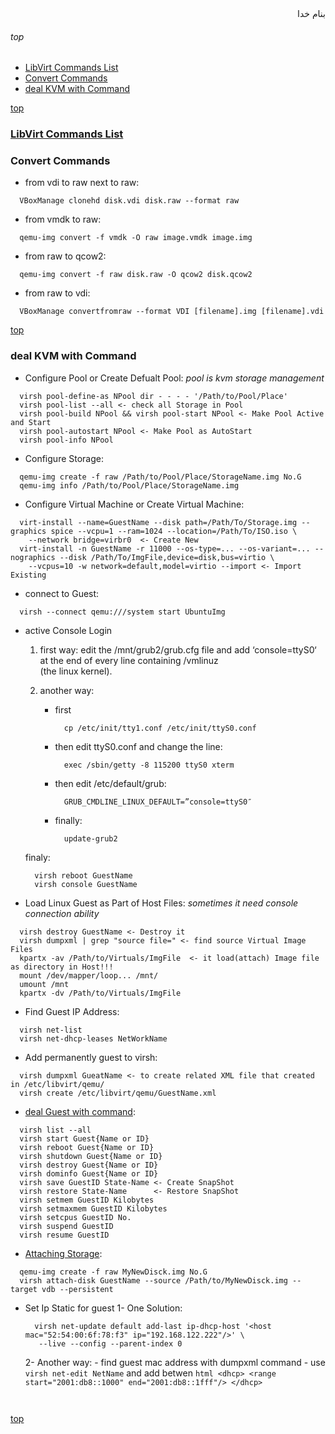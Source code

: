 <div dir=rtl>بنام خدا</div>

###### top
- [LibVirt Commands List](#libvirt-commands-list)
- [Convert Commands](#convert-commands)
- [deal KVM with Command](#deal-kvm-with-command)

[top](#top)

### [LibVirt Commands List](https://libvirt.org/apps.html#command)


### Convert Commands
- from vdi to raw next to raw: 
```vala
  VBoxManage clonehd disk.vdi disk.raw --format raw
```
- from vmdk to raw:
```vala
  qemu-img convert -f vmdk -O raw image.vmdk image.img
```
- from raw to qcow2:
```vala
  qemu-img convert -f raw disk.raw -O qcow2 disk.qcow2
```
- from raw to vdi:
```vala
  VBoxManage convertfromraw --format VDI [filename].img [filename].vdi
```


[top](#top)

### deal KVM with Command
- Configure Pool or Create Defualt Pool: _pool is kvm storage management_
```vala
  virsh pool-define-as NPool dir - - - - '/Path/to/Pool/Place'
  virsh pool-list --all <- check all Storage in Pool
  virsh pool-build NPool && virsh pool-start NPool <- Make Pool Active and Start
  virsh pool-autostart NPool <- Make Pool as AutoStart
  virsh pool-info NPool
```
- Configure Storage:
```vala
  qemu-img create -f raw /Path/to/Pool/Place/StorageName.img No.G
  qemu-img info /Path/to/Pool/Place/StorageName.img
```
- Configure Virtual Machine or Create Virtual Machine:
```vala
  virt-install --name=GuestName --disk path=/Path/To/Storage.img --graphics spice --vcpu=1 --ram=1024 --location=/Path/To/ISO.iso \
    --network bridge=virbr0  <- Create New
  virt-install -n GuestName -r 11000 --os-type=... --os-variant=... --nographics --disk /Path/To/ImgFile,device=disk,bus=virtio \
    --vcpus=10 -w network=default,model=virtio --import <- Import Existing
```
- connect to Guest:
```vala
  virsh --connect qemu:///system start UbuntuImg
```
- active Console Login
   1. first way: edit the /mnt/grub2/grub.cfg file and add ‘console=ttyS0‘ at the end of every line containing /vmlinuz \
      (the linux kernel).
      
   2. another way:
      - first
        ```vim
          cp /etc/init/tty1.conf /etc/init/ttyS0.conf
        ```
      - then edit ttyS0.conf and change the line:
        ```vim
          exec /sbin/getty -8 115200 ttyS0 xterm
        ```
      - then edit /etc/default/grub:
        ```vim
          GRUB_CMDLINE_LINUX_DEFAULT=”console=ttyS0″
        ```
      - finally:
        ```vim
          update-grub2
        ```
   finaly:
  ```vala
    virsh reboot GuestName
    virsh console GuestName
  ```
- Load Linux Guest as Part of Host Files: _sometimes it need console connection ability_
```vala
  virsh destroy GuestName <- Destroy it
  virsh dumpxml | grep "source file=" <- find source Virtual Image Files
  kpartx -av /Path/to/Virtuals/ImgFile  <- it load(attach) Image file as directory in Host!!!
  mount /dev/mapper/loop... /mnt/
  umount /mnt
  kpartx -dv /Path/to/Virtuals/ImgFile

```
- Find Guest IP Address:
```vala
  virsh net-list
  virsh net-dhcp-leases NetWorkName
```
- Add permanently guest to virsh:
```vala
  virsh dumpxml GueatName <- to create related XML file that created in /etc/libvirt/qemu/
  virsh create /etc/libvirt/qemu/GuestName.xml
```
- [deal Guest with command](#https://www.ibm.com/support/knowledgecenter/linuxonibm/liaat/liaatkvmvirsh.htm):
```vala
  virsh list --all
  virsh start Guest{Name or ID}
  virsh reboot Guest{Name or ID}
  virsh shutdown Guest{Name or ID}
  virsh destroy Guest{Name or ID}
  virsh dominfo Guest{Name or ID}
  virsh save GuestID State-Name <- Create SnapShot
  virsh restore State-Name      <- Restore SnapShot
  virsh setmem GuestID Kilobytes
  virsh setmaxmem GuestID Kilobytes
  virsh setcpus GuestID No.
  virsh suspend GuestID
  virsh resume GuestID
```
- [Attaching Storage](http://www.thegeekstuff.com/2015/02/add-memory-cpu-disk-to-kvm-vm):
```vala
  qemu-img create -f raw MyNewDisck.img No.G
  virsh attach-disk GuestName --source /Path/to/MyNewDisck.img --target vdb --persistent
```
- Set Ip Static for guest
   1- One Solution:
   ```vim
     virsh net-update default add-last ip-dhcp-host '<host mac="52:54:00:6f:78:f3" ip="192.168.122.222"/>' \
      --live --config --parent-index 0
   ```
   2- Another way: 
      - find guest mac address with dumpxml command
      - use `virsh net-edit NetName` and add __<host mac="52:54:00:6f:78:f3" ip="192.168.122.222"/>__ betwen 
      ```html
        <dhcp>
           <range start="2001:db8::1000" end="2001:db8::1fff"/>
        </dhcp>
      ```   
   ```vim
     
[top](#top)
